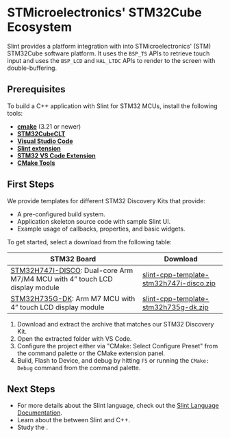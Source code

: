 <!-- Copyright © SixtyFPS GmbH <info@slint.dev> ; SPDX-License-Identifier: MIT -->

# STMicroelectronics' STM32Cube Ecosystem

Slint provides a platform integration with into STMicroelectronics' (STM) STM32Cube software platform.
It uses the `BSP_TS` APIs to retrieve touch input and uses the `BSP_LCD` and `HAL_LTDC` APIs to render
to the screen with double-buffering.

## Prerequisites

To build a C++ application with Slint for STM32 MCUs, install the following tools:

  * **[cmake](https://cmake.org/download/)** (3.21 or newer)
  * **[STM32CubeCLT](https://www.st.com/en/development-tools/stm32cubeclt.html)**
  * **[Visual Studio Code](https://code.visualstudio.com)**
  * **[Slint extension](https://marketplace.visualstudio.com/items?itemName=Slint.slint)**
  * **[STM32 VS Code Extension](https://marketplace.visualstudio.com/items?itemName=stmicroelectronics.stm32-vscode-extension)**
  * **[CMake Tools](https://marketplace.visualstudio.com/items?itemName=ms-vscode.cmake-tools)**

## First Steps

We provide templates for different STM32 Discovery Kits that provide:

 - A pre-configured build system.
 - Application skeleton source code with sample Slint UI.
 - Example usage of callbacks, properties, and basic widgets.

To get started, select a download from the following table:

| STM32 Board | Download |
|----------------------------------|----------|
| [STM32H747I-DISCO](https://www.st.com/en/evaluation-tools/stm32h747i-disco.html): Dual-core Arm M7/M4 MCU with 4” touch LCD display module | [slint-cpp-template-stm32h747i-disco.zip](https://github.com/slint-ui/slint/releases/latest/download/slint-cpp-template-stm32h747i-disco.zip) |
| [STM32H735G-DK](https://www.st.com/en/evaluation-tools/stm32h735g-dk.html): Arm M7 MCU with 4” touch LCD display module | [slint-cpp-template-stm32h735g-dk.zip](https://github.com/slint-ui/slint/releases/latest/download/slint-cpp-template-stm32h735g-dk.zip) |


1. Download and extract the archive that matches our STM32 Discovery Kit.
2. Open the extracted folder with VS Code.
3. Configure the project either via "CMake: Select Configure Preset" from the command palette or the CMake extension panel.
4. Build, Flash to Device, and debug by hitting `F5` or running the `CMake: Debug` command from the command palette.

## Next Steps

 - For more details about the Slint language, check out the [Slint Language Documentation](slint-reference:).
 - Learn about the [](../types.md) between Slint and C++.
 - Study the [](../api/library_root).
